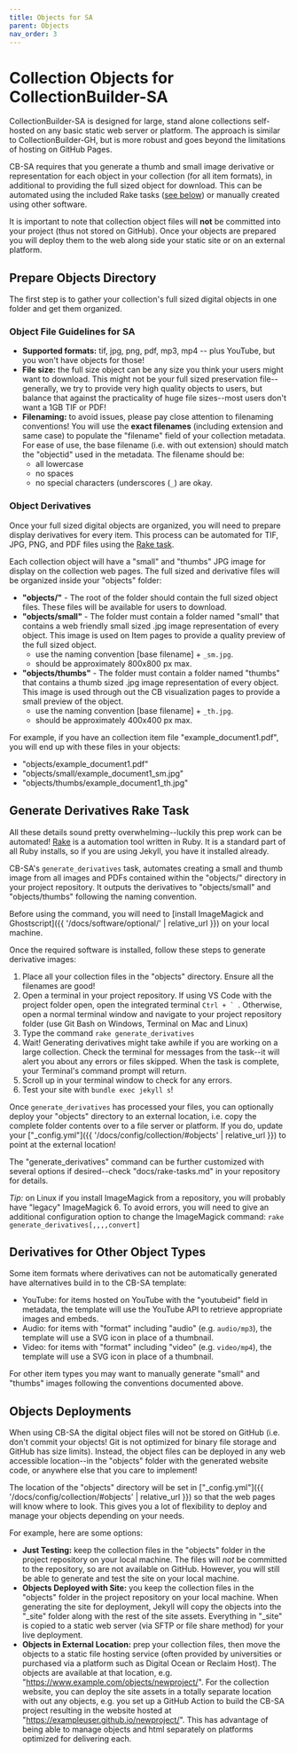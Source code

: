 ```yaml
---
title: Objects for SA
parent: Objects
nav_order: 3
---
```


# Collection Objects for CollectionBuilder-SA

CollectionBuilder-SA is designed for large, stand alone collections self-hosted on any basic static web server or platform.
The approach is similar to CollectionBuilder-GH, but is more robust and goes beyond the limitations of hosting on GitHub Pages.

CB-SA requires that you generate a thumb and small image derivative or representation for each object in your collection (for all item formats), in additional to providing the full sized object for download.
This can be automated using the included Rake tasks ([see below](#generate-derivatives-rake-task)) or manually created using other software.

It is important to note that collection object files will **not** be committed into your project (thus not stored on GitHub). 
Once your objects are prepared you will deploy them to the web along side your static site or on an external platform.

## Prepare Objects Directory 

The first step is to gather your collection's full sized digital objects in one folder and get them organized.

### Object File Guidelines for SA

- **Supported formats:** tif, jpg, png, pdf, mp3, mp4 -- plus YouTube, but you won't have objects for those!
- **File size:** the full size object can be any size you think your users might want to download. This might not be your full sized preservation file--generally, we try to provide very high quality objects to users, but balance that against the practicality of huge file sizes--most users don't want a 1GB TIF or PDF!
- **Filenaming:** to avoid issues, please pay close attention to filenaming conventions! You will use the **exact filenames** (including extension and same case) to populate the "filename" field of your collection metadata. For ease of use, the base filename (i.e. with out extension) should match the "objectid" used in the metadata. The filename should be:
    - all lowercase
    - no spaces
    - no special characters (underscores (`_`) are okay.

### Object Derivatives

Once your full sized digital objects are organized, you will need to prepare display derivatives for every item.
This process can be automated for TIF, JPG, PNG, and PDF files using the [Rake task](#generate-derivatives-rake-task).

Each collection object will have a "small" and "thumbs" JPG image for display on the collection web pages. 
The full sized and derivative files will be organized inside your "objects" folder:

- **"objects/"** - The root of the folder should contain the full sized object files. These files will be available for users to download. 
- **"objects/small"** - The folder must contain a folder named "small" that contains a web friendly small sized .jpg image representation of every object. This image is used on Item pages to provide a quality preview of the full sized object.
    - use the naming convention [base filename] + `_sm.jpg`.
    - should be approximately 800x800 px max.
- **"objects/thumbs"** - The folder must contain a folder named "thumbs" that contains a thumb sized .jpg image representation of every object. This image is used through out the CB visualization pages to provide a small preview of the object.
    - use the naming convention [base filename] + `_th.jpg`. 
    - should be approximately 400x400 px max.

For example, if you have an collection item file "example_document1.pdf", you will end up with these files in your objects:

- "objects/example_document1.pdf"
- "objects/small/example_document1_sm.jpg"
- "objects/thumbs/example_document1_th.jpg"

## Generate Derivatives Rake Task

All these details sound pretty overwhelming--luckily this prep work can be automated!
[Rake](https://github.com/ruby/rake) is a automation tool written in Ruby. 
It is a standard part of all Ruby installs, so if you are using Jekyll, you have it installed already.

CB-SA's `generate_derivatives` task, automates creating a small and thumb image from all images and PDFs contained within the "objects/" directory in your project repository. 
It outputs the derivatives to "objects/small" and "objects/thumbs" following the naming convention.

Before using the command, you will need to [install ImageMagick and Ghostscript]({{ '/docs/software/optional/' | relative_url }}) on your local machine.

Once the required software is installed, follow these steps to generate derivative images:

1. Place all your collection files in the "objects" directory. Ensure all the filenames are good!
2. Open a terminal in your project repository. If using VS Code with the project folder open, open the integrated terminal ``Ctrl + ` ``. Otherwise, open a normal terminal window and navigate to your project repository folder (use Git Bash on Windows, Terminal on Mac and Linux)
3. Type the command `rake generate_derivatives`
4. Wait! Generating derivatives might take awhile if you are working on a large collection. Check the terminal for messages from the task--it will alert you about any errors or files skipped. When the task is complete, your Terminal's command prompt will return.
5. Scroll up in your terminal window to check for any errors. 
6. Test your site with `bundle exec jekyll s`!

Once `generate_derivatives` has processed your files, you can optionally deploy your "objects" directory to an external location, i.e. copy the complete folder contents over to a file server or platform.
If you do, update your ["_config.yml"]({{ '/docs/config/collection/#objects' | relative_url }}) to point at the external location!

The "generate_derivatives" command can be further customized with several options if desired--check "docs/rake-tasks.md" in your repository for details.

*Tip:* on Linux if you install ImageMagick from a repository, you will probably have "legacy" ImageMagick 6.
To avoid errors, you will need to give an additional configuration option to change the ImageMagick command:
`rake generate_derivatives[,,,,convert]`

## Derivatives for Other Object Types

Some item formats where derivatives can not be automatically generated have alternatives build in to the CB-SA template:

- YouTube: for items hosted on YouTube with the "youtubeid" field in metadata, the template will use the YouTube API to retrieve appropriate images and embeds. 
- Audio: for items with "format" including "audio" (e.g. `audio/mp3`), the template will use a SVG icon in place of a thumbnail.
- Video: for items with "format" including "video" (e.g. `video/mp4`), the template will use a SVG icon in place of a thumbnail.

For other item types you may want to manually generate "small" and "thumbs" images following the conventions documented above.

## Objects Deployments

When using CB-SA the digital object files will not be stored on GitHub (i.e. don't commit your objects! Git is not optimized for binary file storage and GitHub has size limits).
Instead, the object files can be deployed in any web accessible location--in the "objects" folder with the generated website code, or anywhere else that you care to implement!

The location of the "objects" directory will be set in ["_config.yml"]({{ '/docs/config/collection/#objects' | relative_url }}) so that the web pages will know where to look.
This gives you a lot of flexibility to deploy and manage your objects depending on your needs.

For example, here are some options:

- **Just Testing:** keep the collection files in the "objects" folder in the project repository on your local machine. The files will *not* be committed to the repository, so are not available on GitHub. However, you will still be able to generate and test the site on your local machine.
- **Objects Deployed with Site:** you keep the collection files in the "objects" folder in the project repository on your local machine. When generating the site for deployment, Jekyll will copy the objects into the "_site" folder along with the rest of the site assets. Everything in "_site" is copied to a static web server (via SFTP or file share method) for your live deployment.
- **Objects in External Location:** prep your collection files, then move the objects to a static file hosting service (often provided by universities or purchased via a platform such as Digital Ocean or Reclaim Host). The objects are available at that location, e.g. "https://www.example.com/objects/newproject/". For the collection website, you can deploy the site assets in a totally separate location with out any objects, e.g. you set up a GitHub Action to build the CB-SA project resulting in the website hosted at "https://exampleuser.github.io/newproject/". This has advantage of being able to manage objects and html separately on platforms optimized for delivering each.
